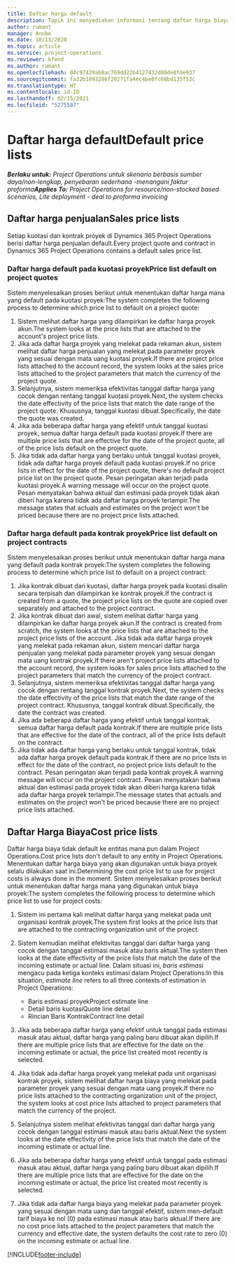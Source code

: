 ```yaml
---
title: Daftar harga default
description: Topik ini menyediakan informasi tentang daftar harga biaya dan penjualan default dalam Project Operations.
author: rumant
manager: Annbe
ms.date: 10/13/2020
ms.topic: article
ms.service: project-operations
ms.reviewer: kfend
ms.author: rumant
ms.openlocfilehash: 04c97429ab8ac769dd22b4127432d80de8fde937
ms.sourcegitcommit: fa32b1893286f20271fa4ec4be8fc68bd135f53c
ms.translationtype: HT
ms.contentlocale: id-ID
ms.lasthandoff: 02/15/2021
ms.locfileid: "5275587"
---
```

# <a name="default-price-lists"></a><span data-ttu-id="25aa8-103">Daftar harga default</span><span class="sxs-lookup"><span data-stu-id="25aa8-103">Default price lists</span></span>

<span data-ttu-id="25aa8-104">_**Berlaku untuk:** Project Operations untuk skenario berbasis sumber daya/non-lengkap, penyebaran sederhana -menangani faktur proforma_</span><span class="sxs-lookup"><span data-stu-id="25aa8-104">_**Applies To:** Project Operations for resource/non-stocked based scenarios, Lite deployment - deal to proforma invoicing_</span></span>

## <a name="sales-price-lists"></a><span data-ttu-id="25aa8-105">Daftar harga penjualan</span><span class="sxs-lookup"><span data-stu-id="25aa8-105">Sales price lists</span></span>

<span data-ttu-id="25aa8-106">Setiap kuotasi dan kontrak proyek di Dynamics 365 Project Operations berisi daftar harga penjualan default.</span><span class="sxs-lookup"><span data-stu-id="25aa8-106">Every project quote and contract in Dynamics 365 Project Operations contains a default sales price list.</span></span> 

### <a name="price-list-default-on-project-quotes"></a><span data-ttu-id="25aa8-107">Daftar harga default pada kuotasi proyek</span><span class="sxs-lookup"><span data-stu-id="25aa8-107">Price list default on project quotes</span></span>
<span data-ttu-id="25aa8-108">Sistem menyelesaikan proses berikut untuk menentukan daftar harga mana yang default pada kuotasi proyek:</span><span class="sxs-lookup"><span data-stu-id="25aa8-108">The system completes the following process to determine which price list to default on a project quote:</span></span>

1. <span data-ttu-id="25aa8-109">Sistem melihat daftar harga yang dilampirkan ke daftar harga proyek akun.</span><span class="sxs-lookup"><span data-stu-id="25aa8-109">The system looks at the price lists that are attached to the account's project price lists.</span></span> 
2. <span data-ttu-id="25aa8-110">Jika ada daftar harga proyek yang melekat pada rekaman akun, sistem melihat daftar harga penjualan yang melekat pada parameter proyek yang sesuai dengan mata uang kuotasi proyek.</span><span class="sxs-lookup"><span data-stu-id="25aa8-110">If there are project price lists attached to the account record, the system looks at the sales price lists attached to the project parameters that match the currency of the project quote.</span></span>
3. <span data-ttu-id="25aa8-111">Selanjutnya, sistem memeriksa efektivitas tanggal daftar harga yang cocok dengan rentang tanggal kuotasi proyek.</span><span class="sxs-lookup"><span data-stu-id="25aa8-111">Next, the system checks the date effectivity of the price lists that match the date range of the project quote.</span></span> <span data-ttu-id="25aa8-112">Khususnya, tanggal kuotasi dibuat.</span><span class="sxs-lookup"><span data-stu-id="25aa8-112">Specifically, the date the quote was created.</span></span>
4. <span data-ttu-id="25aa8-113">Jika ada beberapa daftar harga yang efektif untuk tanggal kuotasi proyek, semua daftar harga default pada kuotasi proyek.</span><span class="sxs-lookup"><span data-stu-id="25aa8-113">If there are multiple price lists that are effective for the date of the project quote, all of the price lists default on the project quote.</span></span>
5. <span data-ttu-id="25aa8-114">Jika tidak ada daftar harga yang berlaku untuk tanggal kuotasi proyek, tidak ada daftar harga proyek default pada kuotasi proyek.</span><span class="sxs-lookup"><span data-stu-id="25aa8-114">If no price lists in effect for the date of the project quote, there's no default project price list on the project quote.</span></span> <span data-ttu-id="25aa8-115">Pesan peringatan akan terjadi pada kuotasi proyek.</span><span class="sxs-lookup"><span data-stu-id="25aa8-115">A warning message will occur on the project quote.</span></span> <span data-ttu-id="25aa8-116">Pesan menyatakan bahwa aktual dan estimasi pada proyek tidak akan diberi harga karena tidak ada daftar harga proyek terlampir.</span><span class="sxs-lookup"><span data-stu-id="25aa8-116">The message states that actuals and estimates on the project won't be priced because there are no project price lists attached.</span></span>

### <a name="price-list-default-on-project-contracts"></a><span data-ttu-id="25aa8-117">Daftar harga default pada kontrak proyek</span><span class="sxs-lookup"><span data-stu-id="25aa8-117">Price list default on project contracts</span></span> 
<span data-ttu-id="25aa8-118">Sistem menyelesaikan proses berikut untuk menentukan daftar harga mana yang default pada kontrak proyek:</span><span class="sxs-lookup"><span data-stu-id="25aa8-118">The system completes the following process to determine which price list to default on a project contract:</span></span>

1. <span data-ttu-id="25aa8-119">Jika kontrak dibuat dari kuotasi, daftar harga proyek pada kuotasi disalin secara terpisah dan dilampirkan ke kontrak proyek.</span><span class="sxs-lookup"><span data-stu-id="25aa8-119">If the contract is created from a quote, the project price lists on the quote are copied over separately and attached to the project contract.</span></span>
2. <span data-ttu-id="25aa8-120">Jika kontrak dibuat dari awal, sistem melihat daftar harga yang dilampirkan ke daftar harga proyek akun.</span><span class="sxs-lookup"><span data-stu-id="25aa8-120">If the contract is created from scratch, the system looks at the price lists that are attached to the project price lists of the account.</span></span> <span data-ttu-id="25aa8-121">Jika tidak ada daftar harga proyek yang melekat pada rekaman akun, sistem mencari daftar harga penjualan yang melekat pada parameter proyek yang sesuai dengan mata uang kontrak proyek.</span><span class="sxs-lookup"><span data-stu-id="25aa8-121">If there aren't project price lists attached to the account record, the system looks for sales price lists attached to the project parameters that match the currency of the project contract.</span></span>
4. <span data-ttu-id="25aa8-122">Selanjutnya, sistem memeriksa efektivitas tanggal daftar harga yang cocok dengan rentang tanggal kontrak proyek.</span><span class="sxs-lookup"><span data-stu-id="25aa8-122">Next, the system checks the date effectivity of the price lists that match the date range of the project contract.</span></span> <span data-ttu-id="25aa8-123">Khususnya, tanggal kontrak dibuat.</span><span class="sxs-lookup"><span data-stu-id="25aa8-123">Specifically, the date the contract was created.</span></span>
5. <span data-ttu-id="25aa8-124">Jika ada beberapa daftar harga yang efektif untuk tanggal kontrak, semua daftar harga default pada kontrak.</span><span class="sxs-lookup"><span data-stu-id="25aa8-124">If there are multiple price lists that are effective for the date of the contract, all of the price lists default on the contract.</span></span>
6. <span data-ttu-id="25aa8-125">Jika tidak ada daftar harga yang berlaku untuk tanggal kontrak, tidak ada daftar harga proyek default pada kontrak.</span><span class="sxs-lookup"><span data-stu-id="25aa8-125">If there are no price lists in effect for the date of the contract, no project price lists default to the contract.</span></span> <span data-ttu-id="25aa8-126">Pesan peringatan akan terjadi pada kontrak proyek.</span><span class="sxs-lookup"><span data-stu-id="25aa8-126">A warning message will occur on the project contract.</span></span> <span data-ttu-id="25aa8-127">Pesan menyatakan bahwa aktual dan estimasi pada proyek tidak akan diberi harga karena tidak ada daftar harga proyek terlampir.</span><span class="sxs-lookup"><span data-stu-id="25aa8-127">The message states that actuals and estimates on the project won't be priced because there are no project price lists attached.</span></span>

## <a name="cost-price-lists"></a><span data-ttu-id="25aa8-128">Daftar Harga Biaya</span><span class="sxs-lookup"><span data-stu-id="25aa8-128">Cost price lists</span></span>

<span data-ttu-id="25aa8-129">Daftar harga biaya tidak default ke entitas mana pun dalam Project Operations.</span><span class="sxs-lookup"><span data-stu-id="25aa8-129">Cost price lists don't default to any entity in Project Operations.</span></span> <span data-ttu-id="25aa8-130">Menentukan daftar harga biaya yang akan digunakan untuk biaya proyek selalu dilakukan saat ini.</span><span class="sxs-lookup"><span data-stu-id="25aa8-130">Determining the cost price list to use for project costs is always done in the moment.</span></span> <span data-ttu-id="25aa8-131">Sistem menyelesaikan proses berikut untuk menentukan daftar harga mana yang digunakan untuk biaya proyek:</span><span class="sxs-lookup"><span data-stu-id="25aa8-131">The system completes the following process to determine which price list to use for project costs:</span></span>

1. <span data-ttu-id="25aa8-132">Sistem ini pertama kali melihat daftar harga yang melekat pada unit organisasi kontrak proyek.</span><span class="sxs-lookup"><span data-stu-id="25aa8-132">The system first looks at the price lists that are attached to the contracting organization unit of the project.</span></span>
2. <span data-ttu-id="25aa8-133">Sistem kemudian melihat efektivitas tanggal dari daftar harga yang cocok dengan tanggal estimasi masuk atau baris aktual.</span><span class="sxs-lookup"><span data-stu-id="25aa8-133">The system then looks at the date effectivity of the price lists that match the date of the incoming estimate or actual line.</span></span> <span data-ttu-id="25aa8-134">Dalam situasi ini, *baris estimasi* mengacu pada ketiga konteks estimasi dalam Project Operations:</span><span class="sxs-lookup"><span data-stu-id="25aa8-134">In this situation, *estimate line* refers to all three contexts of estimation in Project Operations:</span></span>

    - <span data-ttu-id="25aa8-135">Baris estimasi proyek</span><span class="sxs-lookup"><span data-stu-id="25aa8-135">Project estimate line</span></span>
    - <span data-ttu-id="25aa8-136">Detail baris kuotasi</span><span class="sxs-lookup"><span data-stu-id="25aa8-136">Quote line detail</span></span>
    - <span data-ttu-id="25aa8-137">Rincian Baris Kontrak</span><span class="sxs-lookup"><span data-stu-id="25aa8-137">Contract line detail</span></span>
  
3. <span data-ttu-id="25aa8-138">Jika ada beberapa daftar harga yang efektif untuk tanggal pada estimasi masuk atau aktual, daftar harga yang paling baru dibuat akan dipilih.</span><span class="sxs-lookup"><span data-stu-id="25aa8-138">If there are multiple price lists that are effective for the date on the incoming estimate or actual, the price list created most recently is selected.</span></span>
4. <span data-ttu-id="25aa8-139">Jika tidak ada daftar harga proyek yang melekat pada unit organisasi kontrak proyek, sistem melihat daftar harga biaya yang melekat pada parameter proyek yang sesuai dengan mata uang proyek.</span><span class="sxs-lookup"><span data-stu-id="25aa8-139">If there no price lists attached to the contracting organization unit of the project, the system looks at cost price lists attached to project parameters that match the currency of the project.</span></span>
5. <span data-ttu-id="25aa8-140">Selanjutnya sistem melihat efektivitas tanggal dari daftar harga yang cocok dengan tanggal estimasi masuk atau baris aktual.</span><span class="sxs-lookup"><span data-stu-id="25aa8-140">Next the system looks at the date effectivity of the price lists that match the date of the incoming estimate or actual line.</span></span> 
6. <span data-ttu-id="25aa8-141">Jika ada beberapa daftar harga yang efektif untuk tanggal pada estimasi masuk atau aktual, daftar harga yang paling baru dibuat akan dipilih.</span><span class="sxs-lookup"><span data-stu-id="25aa8-141">If there are multiple price lists that are effective for the date on the incoming estimate or actual, the price list created most recently is selected.</span></span>
7. <span data-ttu-id="25aa8-142">Jika tidak ada daftar harga biaya yang melekat pada parameter proyek yang sesuai dengan mata uang dan tanggal efektif, sistem men-default tarif biaya ke nol (0) pada estimasi masuk atau baris aktual.</span><span class="sxs-lookup"><span data-stu-id="25aa8-142">If there are no cost price lists attached to the project parameters that match the currency and effective date, the system defaults the cost rate to zero (0) on the incoming estimate or actual line.</span></span>


[!INCLUDE[footer-include](../includes/footer-banner.md)]